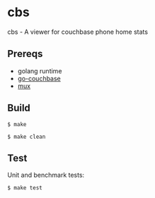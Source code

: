 cbs
===========

cbs - A viewer for couchbase phone home stats

Prereqs
-----------
* golang runtime
* [go-couchbase](https://github.com/dustin/go-couchbase)
* [mux](http://www.gorillatoolkit.org/pkg/mux)

Build
----------

    $ make

    $ make clean

Test
----------

Unit and benchmark tests:

    $ make test
